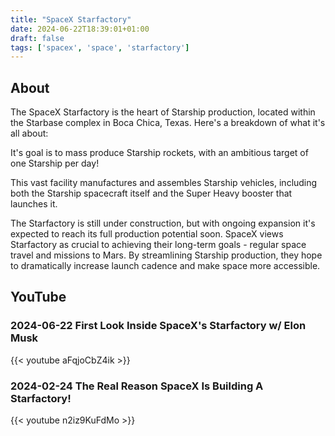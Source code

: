 ```yaml
---
title: "SpaceX Starfactory"
date: 2024-06-22T18:39:01+01:00
draft: false
tags: ['spacex', 'space', 'starfactory']
---
```


## About
The SpaceX Starfactory is the heart of Starship production, located within the Starbase complex in Boca Chica, Texas.  Here's a breakdown of what it's all about:

It's goal is to mass produce Starship rockets, with an ambitious target of one Starship per day!

This vast facility manufactures and assembles Starship vehicles, including both the Starship spacecraft itself and the Super Heavy booster that launches it.

The Starfactory is still under construction, but with ongoing expansion it's expected to reach its full production potential soon.  SpaceX views Starfactory as crucial to achieving their long-term goals  -  regular space travel and missions to Mars. By streamlining Starship production, they hope to dramatically increase launch cadence and make space more accessible.

## YouTube

### 2024-06-22 First Look Inside SpaceX's Starfactory w/ Elon Musk
{{< youtube aFqjoCbZ4ik >}}

### 2024-02-24 The Real Reason SpaceX Is Building A Starfactory!
{{< youtube n2iz9KuFdMo >}}

